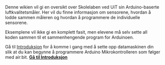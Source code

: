 Denne wikien vil gi en oversikt over Skolelaben ved UiT sin Arduino-baserte
luftkvalitetsmåler. Her vil du finne informasjon om sensorene, hvordan å lodde
sammen måleren og hvordan å programmere de individuelle sensorene.

Eksemplene vil ikke gi en komplett fasit, men elevene må selv sette all koden
sammen til et sammenhengende program for Arduinoen.

Gå til [Introduksjon](Introduksjon) for å komme i gang med å sette opp
datamaskinen din slik at du kan begynne å programmere Arduino Mikrokontrolleren
som følger med air:bit.
**[Gå til Introduksjon](Introduksjon)**

